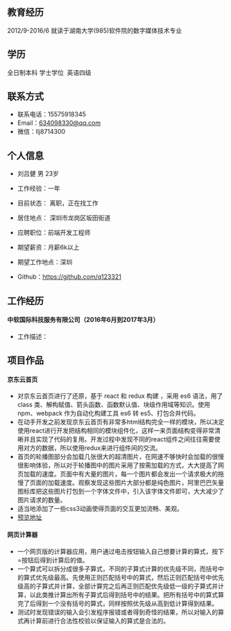 
## 教育经历  
2012/9-2016/6 就读于湖南大学(985)软件院的数字媒体技术专业  
## 学历  
全日制本科 学士学位  英语四级  
## 联系方式
- 联系电话：15575918345
- Email：634098330@qq.com
- 微信：llj8714300
## 个人信息  
- 刘吕健 男 23岁

- 工作经验：一年

- 目前状态： 离职，正在找工作

- 居住地点： 深圳市龙岗区坂田街道

- 应聘职位：前端开发工程师

- 期望薪资：月薪6k以上

- 期望工作地点：深圳

- Github：https://github.com/q123321

## 工作经历
#### 中软国际科技服务有限公司（2016年6月到2017年3月）
- 工作描述： 
## 项目作品
#### 京东云首页
- 对京东云首页进行了还原，基于 react 和 redux 构建 ，采用 es6 语法，用了 class 类、解构赋值、箭头函数、函数默认值、块级作用域等知识。使用 npm、webpack 作为自动化构建工具 es6 转 es5、打包合并代码。
- 在动手开发之前发现京东云首页有非常多html结构完全一样的模块，所以决定使用react进行开发把结构相同的模块组件化，这样一来页面结构变得非常清晰并且实现了代码的复用。开发过程中发现不同的react组件之间往往需要使用对方的数据，所以使用redux来进行组件间的交流。
- 首页的轮播图部分会加载几张很大的超清图片，在网速不够快时会加载的很慢很影响体验，所以对于轮播图中的图片采用了按需加载的方式，大大提高了网页加载的速度。页面中有大量的图片，每一个图片都会发出一个请求极大的拖慢了页面的加载速度。观察发现这些图片大部分都是纯色图片，阿里巴巴矢量图标库把这些图片打包到一个字体文件中，引入该字体文件即可，大大减少了图片请求的数量。
- 适当地添加了一些css3动画使得页面的交互更加流畅、美观。
- [预览地址](https://q123321.github.io/JDcloud/build/index.html)
#### 网页计算器
- 一个网页版的计算器应用，用户通过电击按钮输入自己想要计算的算式，按下=按钮后得到计算后的值。
- 一个算式可以拆分成很多子算式，不同的子算式计算的优先级不同，而括号中的算式优先级最高。先使用正则匹配括号中的算式，然后正则匹配括号中优先级高的子算式并计算，全部计算完之后再正则匹配优先级低一级的子算式并计算，以此类推计算出所有子算式后得到括号中的结果。把所有括号中的算式算完了后得到一个没有括号的算式，同样按照优先级从高到低计算得到结果。
- 测试时发现错误的输入会引发程序报错或者得到奇怪的结果，所以对输入的算式再计算前进行合法性校验以保证输入的算式是合法的。


